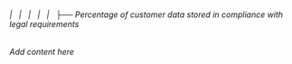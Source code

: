 ###### |   |   |   |   |   ├── Percentage of customer data stored in compliance with legal requirements

*Add content here*